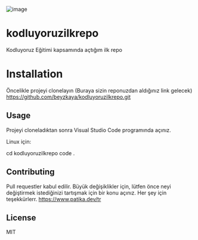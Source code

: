 ![image](https://user-images.githubusercontent.com/116204086/199823342-0ab37c82-62b0-4433-8a76-5f8334501640.png)

# kodluyoruzilkrepo
Kodluyoruz Eğitimi kapsamında açtığım ilk repo
# Installation
Öncelikle projeyi clonelayın (Buraya sizin reponuzdan aldığınız link gelecek)
https://github.com/beyzkaya/kodluyoruzilkrepo.git

## Usage
Projeyi cloneladıktan sonra Visual Studio Code programında açınız.

Linux için:

cd kodluyoruzilkrepo
code .
 
## Contributing
Pull requestler kabul edilir. Büyük değişiklikler için, lütfen önce neyi değiştirmek istediğinizi tartışmak için bir konu açınız. Her şey için teşekkürlerr. https://www.patika.dev/tr

## License
MIT
